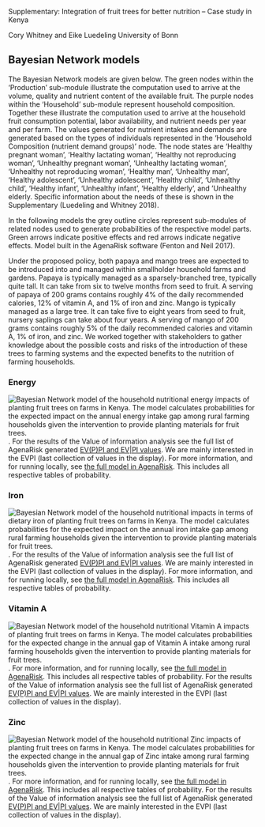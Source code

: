 
Supplementary: Integration of fruit trees for better nutrition – Case
study in Kenya

Cory Whitney and Eike Luedeling University of Bonn

## Bayesian Network models

The Bayesian Network models are given below. The green nodes within the
‘Production’ sub-module illustrate the computation used to arrive at the
volume, quality and nutrient content of the available fruit. The purple
nodes within the ‘Household’ sub-module represent household composition.
Together these illustrate the computation used to arrive at the
household fruit consumption potential, labor availability, and nutrient
needs per year and per farm. The values generated for nutrient intakes
and demands are generated based on the types of individuals represented
in the ‘Household Composition (nutrient demand groups)’ node. The node
states are ‘Healthy pregnant woman’, ‘Healthy lactating woman’, ‘Healthy
not reproducing woman’, ‘Unhealthy pregnant woman’, ‘Unhealthy lactating
woman’, ‘Unhealthy not reproducing woman’, ‘Healthy man’, ‘Unhealthy
man’, ‘Healthy adolescent’, ‘Unhealthy adolescent’, ‘Healthy child’,
‘Unhealthy child’, ‘Healthy infant’, ‘Unhealthy infant’, ‘Healthy
elderly’, and ’Unhealthy elderly. Specific information about the needs
of these is shown in the Supplementary (Luedeling and Whitney 2018).

In the following models the grey outline circles represent sub-modules
of related nodes used to generate probabilities of the respective model
parts. Green arrows indicate positive effects and red arrows indicate
negative effects. Model built in the AgenaRisk software (Fenton and Neil
2017).

Under the proposed policy, both papaya and mango trees are expected to
be introduced into and managed within smallholder household farms and
gardens. Papaya is typically managed as a sparsely-branched tree,
typically quite tall. It can take from six to twelve months from seed to
fruit. A serving of papaya of 200 grams contains roughly 4% of the daily
recommended calories, 12% of vitamin A, and 1% of iron and zinc. Mango
is typically managed as a large tree. It can take five to eight years
from seed to fruit, nursery saplings can take about four years. A
serving of mango of 200 grams contains roughly 5% of the daily
recommended calories and vitamin A, 1% of iron, and zinc. We worked
together with stakeholders to gather knowledge about the possible costs
and risks of the introduction of these trees to farming systems and the
expected benefits to the nutrition of farming households.

### Energy

![Bayesian Network model of the household nutritional energy impacts of
planting fruit trees on farms in Kenya. The model calculates
probabilities for the expected impact on the annual energy intake gap
among rural farming households given the intervention to provide
planting materials for fruit trees.](Figures/AgenaRisk_Energy.png). For
the results of the Value of information analysis see the full list of
AgenaRisk generated [EV(P)PI and EV\|PI
values](./EVPI_Minimized/EVPI_Energy.html). We are mainly interested in
the EVPI (last collection of values in the display). For more
information, and for running locally, see [the full model in
AgenaRisk](./Models/BN_Model_Energy_170613.cmp). This includes all
respective tables of probability.

### Iron

![Bayesian Network model of the household nutritional impacts in terms
of dietary iron of planting fruit trees on farms in Kenya. The model
calculates probabilities for the expected impact on the annual iron
intake gap among rural farming households given the intervention to
provide planting materials for fruit
trees.](Figures/AgenaRisk_Iron.png). For the results of the Value of
information analysis see the full list of AgenaRisk generated [EV(P)PI
and EV\|PI values](./EVPI_Minimized/EVPI_Iron.html). We are mainly
interested in the EVPI (last collection of values in the display). For
more information, and for running locally, see [the full model in
AgenaRisk](./Models/BN_Model_Iron_170613.cmp). This includes all
respective tables of probability.

### Vitamin A

![Bayesian Network model of the household nutritional Vitamin A impacts
of planting fruit trees on farms in Kenya. The model calculates
probabilities for the expected change in the annual gap of Vitamin A
intake among rural farming households given the intervention to provide
planting materials for fruit trees.](Figures/AgenaRisk_VitA.png). For
more information, and for running locally, see [the full model in
AgenaRisk](./Models/BN_Model_Vit_A_170613.cmp). This includes all
respective tables of probability. For the results of the Value of
information analysis see the full list of AgenaRisk generated [EV(P)PI
and EV\|PI values](./EVPI_Minimized/EVPI_Vit_A.html). We are mainly
interested in the EVPI (last collection of values in the display).

### Zinc

![Bayesian Network model of the household nutritional Zinc impacts of
planting fruit trees on farms in Kenya. The model calculates
probabilities for the expected change in the annual gap of Zinc intake
among rural farming households given the intervention to provide
planting materials for fruit trees.](Figures/AgenaRisk_Zinc.png). For
more information, and for running locally, see [the full model in
AgenaRisk](./Models/BN_Model_Zinc_170415.cmp). This includes all
respective tables of probability. For the results of the Value of
information analysis see the full list of AgenaRisk generated [EV(P)PI
and EV\|PI values](./EVPI_Minimized/EVPI_Zinc.html). We are mainly
interested in the EVPI (last collection of values in the display).
